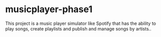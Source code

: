 # musicplayer-phase1
This project is a music player simulator like Spotify that has the ability to play songs, create playlists and publish and manage songs by artists..
